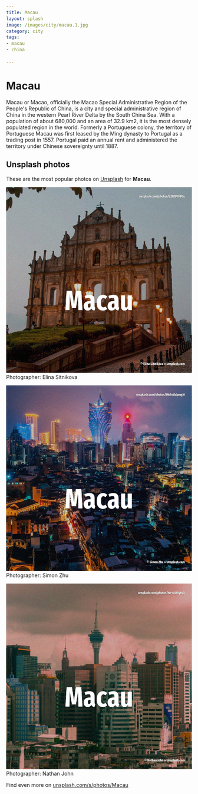 ```yaml
---
title: Macau
layout: splash
image: /images/city/macau.1.jpg
category: city
tags:
- macau
- china

---
```

# Macau

Macau or Macao, officially the Macao Special Administrative Region of the People's Republic of  China, is a city and special administrative region of China in the western Pearl River Delta by the  South China Sea. With a population of about 680,000 and an area of 32.9 km2, it is the most densely populated region  in the world.  Formerly a Portuguese colony, the territory of Portuguese Macau was first leased by the Ming  dynasty to Portugal as a trading post in 1557. Portugal paid an annual rent and administered the territory under Chinese sovereignty until 1887. 

 
## Unsplash photos
These are the most popular photos on [Unsplash](https://unsplash.com) for **Macau**.
 
![Macau](/images/city/macau.1.jpg)
Photographer:  Elina Sitnikova
 
![Macau](/images/city/macau.2.jpg)
Photographer:  Simon Zhu
 
![Macau](/images/city/macau.3.jpg)
Photographer:  Nathan John
 
Find even more on [unsplash.com/s/photos/Macau](https://unsplash.com/s/photos/Macau)
 
